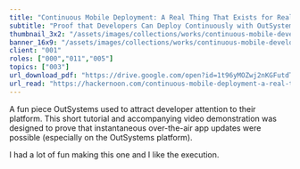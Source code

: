 ```yaml
---
title: "Continuous Mobile Deployment: A Real Thing That Exists for Real"
subtitle: "Proof that Developers Can Deploy Continuously with OutSystems"
thumbnail_3x2: "/assets/images/collections/works/continuous-mobile-development-a-real-thing-that-exists-for-real/3x2.jpeg"
banner_16x9: "/assets/images/collections/works/continuous-mobile-development-a-real-thing-that-exists-for-real/16x9.jpeg"
client: "001"
roles: ["000","011","005"]
topics: ["003"]
url_download_pdf: "https://drive.google.com/open?id=1t96yMOZwj2nKGFutdTDl_F1QFhggwnYm"
url_read: "https://hackernoon.com/continuous-mobile-deployment-a-real-thing-that-exists-for-real-ce148b403a7c"
---
```

A fun piece OutSystems used to attract developer attention to their platform. This short tutorial and accompanying video demonstration was designed to prove that instantaneous over-the-air app updates were possible (especially on the OutSystems platform).

I had a lot of fun making this one and I like the execution.
